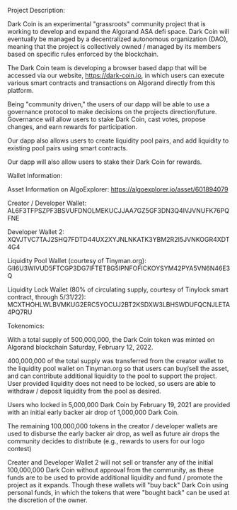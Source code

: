 Project Description:

Dark Coin is an experimental "grassroots" community project that is working to develop and expand the Algorand ASA defi space. 
Dark Coin will eventually be managed by a decentralized autonomous organization (DAO), meaning that the project is collectively 
owned / managed by its members based on specific rules enforced by the blockchain.

The Dark Coin team is developing a browser based dapp that will be accessed via our website, https://dark-coin.io, in which 
users can execute various smart contracts and transactions on Algorand directly from this platform.

Being "community driven," the users of our dapp will be able to use a governance protocol to make decisions on the projects 
direction/future. Governance will allow users to stake Dark Coin, cast votes, propose changes, and earn rewards for participation.

Our dapp also allows users to create liquidity pool pairs, and add liquidity to existing pool pairs using smart contracts.

Our dapp will also allow users to stake their Dark Coin for rewards.



Wallet Information:

Asset Information on AlgoExplorer: https://algoexplorer.io/asset/601894079

Creator / Developer Wallet: AL6F3TFPSZPF3BSVUFDNOLMEKUCJJAA7GZ5GF3DN3Q4IVJVNUFK76PQFNE

Developer Wallet 2: XQVJTVC7TAJ2SHQ7FDTD44UX2XYJNLNKATK3YBM2R2I5JVNKOGR4XDT4G4

Liquidity Pool Wallet (courtesy of Tinyman.org): GII6U3WIVUD5FTCGP3DG7IFTETBG5IPNFOFICKOYSYM42PYA5VN6N46E3Q

Liquidity Lock Wallet (80% of circulating supply, courtesy of Tinylock smart contract, through 5/31/22): MCXTHOHLWLBVMKUG2ERC5YOCUJ2BT2KSDXW3LBHSWDUFQCNJLETA4PQ7RU



Tokenomics:

With a total supply of 500,000,000, the Dark Coin token was minted on Algorand blockchain Saturday, February 12, 2022.

400,000,000 of the total supply was transferred from the creator wallet to the liquidity pool wallet on Tinyman.org so that
users can buy/sell the asset, and can contribute additional liquidity to the pool to support the project. User provided liquidity
does not need to be locked, so users are able to withdraw / deposit liquidity from the pool as desired.

Users who locked in 5,000,000 Dark Coin by February 19, 2021 are provided with an initial early backer air drop of 1,000,000 Dark Coin.

The remaining 100,000,000 tokens in the creator / developer wallets are used to disburse the early backer air drop, as well as future
air drops the community decides to distribute (e.g., rewards to users for our logo contest)

Creater and Developer Wallet 2 will not sell or transfer any of the initial 100,000,000 Dark Coin without approval from the community,
as these funds are to be used to provide additional liquidity and fund / promote the project as it expands. Though these wallets will 
"buy back" Dark Coin using personal funds, in which the tokens that were "bought back" can be used at the discretion of the owner.

